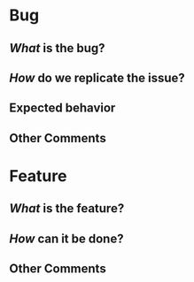 <!-- If you have questions, instead of filing an issue join the Discord -->
<!-- channel(https://discord.gg/CCDBJJC) and ask away there. -->

<!-- Remember to file only issues within the scope of the `dao-server`. -->
<!-- Otherwise, it might be ignored or closed altogether to avoid -->
<!-- cluttering the tracker. -->

<!-- When filing a issue, the issue might be closed if it isn't being -->
<!-- addressed or have support to surface other more pertinent issue. -->

<!-- Also, if it is a bug or feature, use that section for the template -->

# Bug
## *What* is the bug?
<!-- Describe the bug in detail -->

## *How* do we replicate the issue?
<!-- Please be specific as possible. Use dashes (-) or numbers (1.) to -->
<!-- create a list of steps. Do also use code snippets to quickly -->
<!-- replicate the issue with some setup. -->

## Expected behavior
<!-- What should have happened? -->


## Other Comments

# Feature
## *What* is the feature?
<!-- Describe the feature and what it intends to solve or do -->

## *How* can it be done?
<!-- Describe which modules are affected or created then impacted by -->
<!-- this. Does this also need external services or support to work such -->
<!-- as new API keys or dependency with `info-server`? -->

<!-- Also describe possible tests, setup, variables and edge cases for -->
<!-- the implementer to address. -->

## Other Comments
